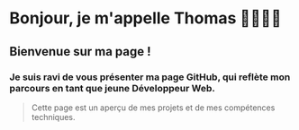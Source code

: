# Bonjour, je m'appelle Thomas 👨🏼‍💻👋

## Bienvenue sur ma page !

### Je suis ravi de vous présenter ma page GitHub, qui reflète mon parcours en tant que jeune Développeur Web. 

> Cette page est un aperçu de mes projets et de mes compétences techniques. 



<!--
**ThomasMaingre/ThomasMaingre** is a ✨ _special_ ✨ repository because its `README.md` (this file) appears on your GitHub profile.

Here are some ideas to get you started:

- 🔭 I’m currently working on ...
- 🌱 I’m currently learning ...
- 👯 I’m looking to collaborate on ...
- 🤔 I’m looking for help with ...
- 💬 Ask me about ...
- 📫 How to reach me: ...
- 😄 Pronouns: ...
- ⚡ Fun fact: ...
-->
